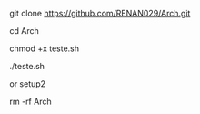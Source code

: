 git clone https://github.com/RENAN029/Arch.git

cd Arch

chmod +x teste.sh

./teste.sh

or setup2

rm -rf Arch

